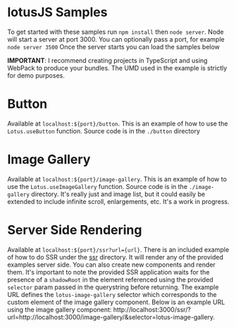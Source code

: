 lotusJS Samples
=============
To get started with these samples run  `npm install` then `node server`. 
Node will start a server at port 3000. You can optionally pass a port, for example `node server 3500`
Once the server starts you can load the samples below

**IMPORTANT**: I recommend creating projects in TypeScript and using WebPack to produce 
your bundles. The UMD used in the example is strictly for demo purposes.

# Button

Available at `localhost:${port}/button`.
This is an example of how to use the `Lotus.useButton` function. 
Source code is in the `./button` directory

# Image Gallery
Available at `localhost:${port}/image-gallery`.
This is an example of how to use the `Lotus.useImageGallery` function. 
Source code is in the `./image-gallery` directory. It's really just
and image list, but it could easily be extended to include infinite scroll, 
enlargements, etc. It's a work in progress.

# Server Side Rendering
Available at `localhost:${port}/ssr?url={url}`.
There is an included example of how to do SSR under the [ssr](./ssr) directory. 
It will render any of the provided examples server side. You can also create new components
and render them. It's important to note the provided SSR application waits for
the presence of a `shadowRoot` in the element referenced using the provided `selector`
param passed in the querystring before returning. The example URL defines the `lotus-image-gallery`
selector which corresponds to the custom element of the image gallery component.
Below is an example URL using the image gallery component:
http://localhost:3000/ssr/?url=http://localhost:3000/image-gallery/&selector=lotus-image-gallery.
